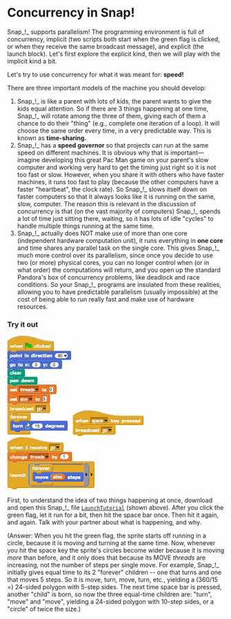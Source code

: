 # Concurrency in Snap!



Snap_!_ supports parallelism! The programming environment is full of concurrency, implicit \(two scripts both start when the green flag is clicked, or when they receive the same broadcast message\), and explicit \(the launch block\). Let's first explore the explicit kind, then we will play with the implicit kind a bit.

Let's try to use concurrency for what it was meant for: **speed!**

There are three important models of the machine you should develop:

1. Snap_!_ is like a parent with lots of kids, the parent wants to give the kids equal attention. So if there are 3 things happening at one time, Snap_!_ will rotate among the three of them, giving each of them a chance to do their "thing" \(e.g., complete one iteration of a loop\). It will choose the same order every time, in a very predictable way. This is known as **time-sharing.**
2. Snap_!_ has a **speed governor** so that projects can run at the same speed on different machines. It is obvious why that is important—imagine developing this great Pac Man game on your parent's slow computer and working very hard to get the timing just right so it is not too fast or slow. However, when you share it with others who have faster machines, it runs too fast to play \(because the other computers have a faster "heartbeat", the clock rate\). So Snap_!_ slows itself down on faster computers so that it always looks like it is running on the same, slow, computer. The reason this is relevant in the discussion of concurrency is that \(on the vast majority of computers\) Snap_!_ spends a lot of time just sitting there, waiting, so it has lots of idle "cycles" to handle multiple things running at the same time.
3. Snap_!_ actually does NOT make use of more than one core \(independent hardware computation unit\), it runs everything in **one core** and time shares any parallel task on the single core. This gives Snap_!_ much more control over its parallelism, since once you decide to use two \(or more\) physical cores, you can no longer control when \(or in what order\) the computations will return, and you open up the standard Pandora's box of concurrency problems, like deadlock and race conditions. So your Snap_!_ programs are insulated from these realities, allowing you to have predictable parallelism \(usually impossible\) at the cost of being able to run really fast and make use of hardware resources.

### Try it out

![](../../../.gitbook/assets/image%20%28103%29.png) ![](../../../.gitbook/assets/image%20%28105%29.png) ![](../../../.gitbook/assets/image%20%2868%29.png) 

First, to understand the idea of two things happening at once, download and open this Snap_!_ file [`LaunchTutorial`](https://beautyjoy.github.io/bjc-r/prog/Snap/LaunchTutorial.xml) \(shown above\). After you click the green flag, let it run for a bit, then hit the space bar once. Then hit it again, and again. Talk with your partner about what is happening, and why.

\(Answer: When you hit the green flag, the sprite starts off running in a circle, because it is moving and turning at the same time. Now, whenever you hit the space key the sprite's circles become wider because it is moving _more_ than before, and it only does that because its MOVE _threads_ are increasing, not the number of steps per single move. For example, Snap_!_ initially gives equal time to its 2 "forever" children -- one that turns and one that moves 5 steps. So it is move, turn, move, turn, etc., yielding a \(360/15 =\) 24-sided polygon with 5-step sides. The next time space bar is pressed, another "child" is born, so now the three equal-time children are: "turn", "move" and "move", yielding a 24-sided polygon with 10-step sides, or a "circle" of twice the size.\)

